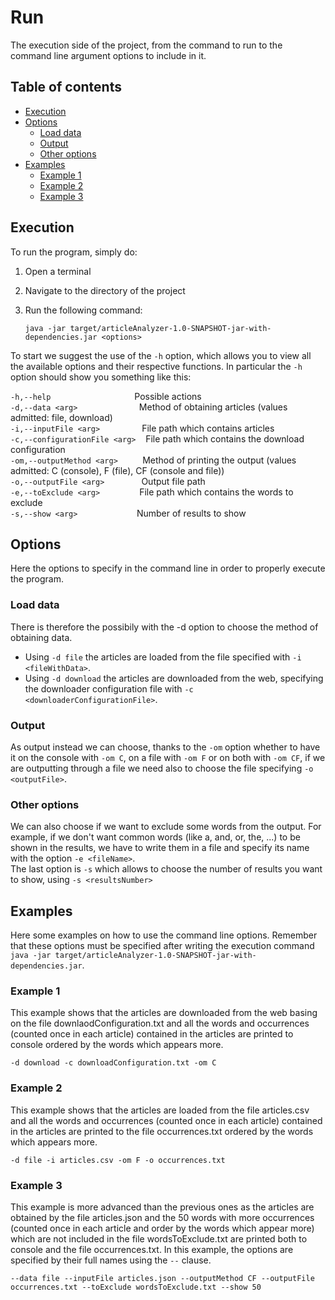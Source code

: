 # Run
The execution side of the project, from the command to run to the command line argument options to include in it.

## Table of contents
- [Execution](#Execution)
- [Options](#Options)
    - [Load data](#Load_data)
    - [Output](#Output)
    - [Other options](#Other_options)
- [Examples](#Examples)
    - [Example 1](#Example_1)
    - [Example 2](#Example_2)
    - [Example 3](#Example_3)

## Execution
To run the program, simply do:

1. Open a terminal
2. Navigate to the directory of the project
3. Run the following command:

    `java -jar target/articleAnalyzer-1.0-SNAPSHOT-jar-with-dependencies.jar <options>`

To start we suggest the use of the `-h` option, which allows you to view all the available options and their respective functions.
In particular the `-h` option should show you something like this:

  `-h,--help` &#xa0;&#xa0;&#xa0;&#xa0;&#xa0;&#xa0;&#xa0;&#xa0;&#xa0;&#xa0;&#xa0;&#xa0;&#xa0;&#xa0;&#xa0;&#xa0;&#xa0;&#xa0;&#xa0;&#xa0;&#xa0;&#xa0;&#xa0;&#xa0;&#xa0;&#xa0;&#xa0;&#xa0;&#xa0;&#xa0;&#xa0;&#xa0;
  Possible actions        
  `-d,--data <arg>`
  &#xa0;&#xa0;&#xa0;&#xa0;&#xa0;&#xa0;&#xa0;&#xa0;&#xa0;&#xa0;&#xa0;&#xa0;&#xa0;&#xa0;&#xa0;&#xa0;&#xa0;&#xa0;&#xa0;&#xa0;&#xa0;&#xa0;&#xa0;
  Method of obtaining articles (values admitted: file, download)  
  `-i,--inputFile <arg>`
  &#xa0;&#xa0;&#xa0;&#xa0;&#xa0;&#xa0;&#xa0;&#xa0;&#xa0;&#xa0;&#xa0;&#xa0;&#xa0;&#xa0;&#xa0;
  File path which contains articles           
  `-c,--configurationFile <arg>`
  &#xa0;&#xa0;
  File path which contains the download configuration                 
  `-om,--outputMethod <arg>`
  &#xa0;&#xa0;&#xa0;&#xa0;&#xa0;&#xa0;&#xa0;&#xa0;
  Method of printing the output (values admitted: C (console), F (file), CF (console and file))        
  `-o,--outputFile <arg>`
  &#xa0;&#xa0;&#xa0;&#xa0;&#xa0;&#xa0;&#xa0;&#xa0;&#xa0;&#xa0;&#xa0;&#xa0;&#xa0;
  Output file path        
  `-e,--toExclude <arg>`
  &#xa0;&#xa0;&#xa0;&#xa0;&#xa0;&#xa0;&#xa0;&#xa0;&#xa0;&#xa0;&#xa0;&#xa0;&#xa0;&#xa0;
  File path which contains the words to exclude       
  `-s,--show <arg>`
  &#xa0;&#xa0;&#xa0;&#xa0;&#xa0;&#xa0;&#xa0;&#xa0;&#xa0;&#xa0;&#xa0;&#xa0;&#xa0;&#xa0;&#xa0;&#xa0;&#xa0;&#xa0;&#xa0;&#xa0;&#xa0;&#xa0;
  Number of results to show           

## Options
Here the options to specify in the command line in order to properly execute the program.

### Load data
There is therefore the possibily with the -d option to choose the method of obtaining data.

- Using `-d file` the articles are loaded from the file specified with `-i <fileWithData>`.
- Using `-d download` the articles are downloaded from the web, specifying the downloader configuration file with `-c <downloaderConfigurationFile>`.

### Output
As output instead we can choose, thanks to the `-om` option whether to have it on the console with `-om C`, on a file with `-om F` or on both with `-om CF`, if we are outputting through a file we need also to choose the file specifying `-o <outputFile>`.

### Other options
We can also choose if we want to exclude some words from the output. For example, if we don't want common words (like a, and, or, the, ...) to be shown in the results, we have to write them in a file and specify its name with the option `-e <fileName>`.        
The last option is `-s` which allows to choose the number of results you want to show, using `-s <resultsNumber>`

## Examples
Here some examples on how to use the command line options. Remember that these options must be specified after writing the execution command `java -jar target/articleAnalyzer-1.0-SNAPSHOT-jar-with-dependencies.jar`.

### Example 1
This example shows that the articles are downloaded from the web basing on the file downlaodConfiguration.txt and all the words and occurrences (counted once in each article) contained in the articles are printed to console ordered by the words which appears more.

    -d download -c downloadConfiguration.txt -om C

### Example 2
This example shows that the articles are loaded from the file articles.csv and all the words and occurrences (counted once in each article) contained in the articles are printed to the file occurrences.txt ordered by the words which appears more.

    -d file -i articles.csv -om F -o occurrences.txt

### Example 3
This example is more advanced than the previous ones as the articles are obtained by the file articles.json and the 50 words with more occurrences (counted once in each article and order by the words which appear more) which are not included in the file wordsToExclude.txt are printed both to console and the file occurrences.txt. In this example, the options are specified by their full names using the `--` clause.

    --data file --inputFile articles.json --outputMethod CF --outputFile occurrences.txt --toExclude wordsToExclude.txt --show 50

